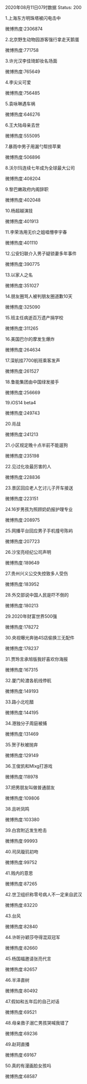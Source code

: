 2020年08月11日07时数据
Status: 200

1.上海东方明珠塔被闪电击中

微博热度:2306874

2.北京野生动物园游客强行拿走天鹅蛋

微博热度:771758

3.许光汉李佳琦卸妆名场面

微博热度:765649

4.李尖尖可爱

微博热度:756485

5.袁咏琳遇车祸

微博热度:646276

6.王大陆母亲去世

微博热度:555095

7.暴雨中男子用漏勺帮捞苹果

微博热度:506896

8.沃尔玛连续七年成为全球最大公司

微博热度:408204

9.黎巴嫩政府内阁辞职

微博热度:402048

10.杨超越演技

微博热度:401913

11.李荣浩用无价之姐唱懵李宇春

微博热度:401110

12.公安妇联介入男子疑锁妻多年事件

微博热度:390775

13.以家人之名

微博热度:351027

14.朋友圈骂人被判朋友圈道歉10天

微博热度:325090

15.班主任病逝百万遗产捐学校

微博热度:311265

16.美国巴尔的摩发生爆炸

微博热度:264634

17.深航挂7700航班乘客发声

微博热度:261527

18.鲁能集团由中国绿发接手

微博热度:256669

19.iOS14 beta4

微博热度:249743

20.肖战

微博热度:241213

21.小区规定晚十点半前不能遛狗

微博热度:235198

22.见过化妆最厉害的人

微博热度:228836

23.景区回应老人乞讨儿子开车接送

微博热度:223151

24.16岁男孩为照顾奶奶报护理专业

微博热度:208975

25.网播平台回应男子手机撞号陈屿

微博热度:207723

26.沙宝亮经纪公司声明

微博热度:189649

27.贵州兴义公交失控致多人受伤

微博热度:183952

28.外交部说中国人民是吓不倒的

微博热度:180213

29.2020年财富世界500强

微博热度:178272

30.央视曝光奔驰4S店偷换三无配件

微博热度:178237

31.贾玲言承旭版我好喜欢你海报

微博热度:167315

32.厦门轮渡各航线停航

微博热度:149193

33.路小北吃醋

微博热度:144195

34.港独分子周庭被捕

微博热度:131469

35.贺子秋被抛弃

微博热度:129149

36.王俊凯和Mlxg打游戏

微博热度:118978

37.把男朋友叫做普通朋友

微博热度:109806

38.且听凤鸣

微博热度:103380

39.白宫附近发生枪击

微博热度:99993

40.司凤璇玑初吻

微博热度:99752

41.贱内的意思

微博热度:87265

42.世卫组织称零号病人不一定来自武汉

微博热度:83220

43.台风

微博热度:82840

44.许昕孙颖莎夺得混双冠军

微博热度:82660

45.杨国福邀请张亮代言

微博热度:82657

46.半泽直树

微博热度:80492

47.假如和五年后的自己对话

微博热度:69521

48.母亲救子溺亡男孩哭喊我错了

微博热度:69236

49.赵珂直播

微博热度:69167

50.真的有漫画脸女孩吗

微博热度:68587


